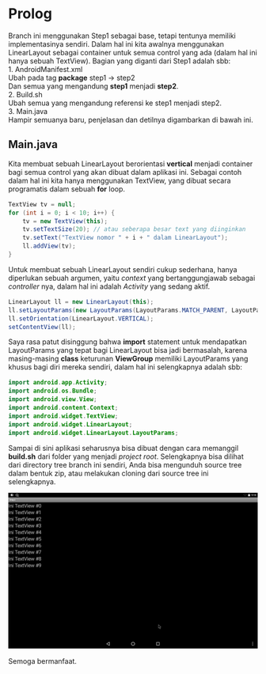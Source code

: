 # Prolog
Branch ini menggunakan Step1 sebagai base, tetapi tentunya memiliki implementasinya sendiri.
Dalam hal ini kita awalnya menggunakan LinearLayout sebagai container untuk semua control yang ada (dalam hal ini hanya sebuah TextView).
Bagian yang diganti dari Step1 adalah sbb:      
     1. AndroidManifest.xml     
     Ubah pada tag **package** step1 -> step2      
     Dan semua yang mengandung **step1** menjadi **step2**.     
     2. Build.sh            
     Ubah semua yang mengandung referensi ke step1 menjadi step2.     
     3. Main.java     
     Hampir semuanya baru, penjelasan dan detilnya digambarkan di bawah ini.
     
## Main.java
Kita membuat sebuah LinearLayout berorientasi **vertical** menjadi container bagi semua control yang akan dibuat dalam aplikasi ini.
Sebagai contoh dalam hal ini kita hanya menggunakan TextView, yang dibuat secara programatis dalam sebuah **for** loop.
```java
TextView tv = null;
for (int i = 0; i < 10; i++) {
    tv = new TextView(this);
    tv.setTextSize(20); // atau seberapa besar text yang diinginkan
    tv.setText("TextView nomor " + i + " dalam LinearLayout");
    ll.addView(tv);
}
```
Untuk membuat sebuah LinearLayout sendiri cukup sederhana, hanya diperlukan sebuah argumen, yaitu _context_ 
yang bertanggungjawab sebagai *controller* nya, dalam hal ini adalah *Activity* yang sedang aktif.     
```java
LinearLayout ll = new LinearLayout(this);
ll.setLayoutParams(new LayoutParams(LayoutParams.MATCH_PARENT, LayoutParams.MATCH_PARENT));
ll.setOrientation(LinearLayout.VERTICAL);
setContentView(ll);
```
Saya rasa patut disinggung bahwa **import** statement untuk mendapatkan LayoutParams yang tepat bagi LinearLayout bisa jadi
bermasalah, karena masing-masing **class** keturunan **ViewGroup** memiliki LayoutParams yang khusus bagi diri mereka sendiri,
dalam hal ini selengkapnya adalah sbb:   
```java
import android.app.Activity;
import android.os.Bundle;
import android.view.View;
import android.content.Context;
import android.widget.TextView;
import android.widget.LinearLayout;
import android.widget.LinearLayout.LayoutParams;
```
Sampai di sini aplikasi seharusnya bisa dibuat dengan cara memanggil **build.sh** dari folder yang menjadi _project root_.
     Selengkapnya bisa dilihat dari directory tree branch ini sendiri, Anda bisa mengunduh source tree dalam bentuk zip, atau
     melakukan cloning dari source tree ini selengkapnya.

![Screenshot untuk step2](Step2.png)

Semoga bermanfaat.
